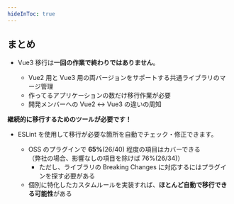 ```yaml
---
hideInToc: true
---
```


## まとめ

<v-clicks>

- Vue3 移行は**一回の作業で終わりではありません**。

  - Vue2 用と Vue3 用の両バージョンをサポートする共通ライブラリのマージ管理
  - 作ってるアプリケーションの数だけ移行作業が必要
  - 開発メンバーへの Vue2 ↔︎ Vue3 の違いの周知

**継続的に移行するためのツールが必要です！**

- ESLint を使用して移行が必要な箇所を自動でチェック・修正できます。

  - OSS のプラグインで **65%**(26/40) 程度の項目はカバーできる<br>（弊社の場合、影響なしの項目を除けば 76%(26/34)）
    - ただし、ライブラリの Breaking Changes に対応するにはプラグインを探す必要がある
  - 個別に特化したカスタムルールを実装すれば、**ほとんど自動で移行できる可能性**がある

</v-clicks>

